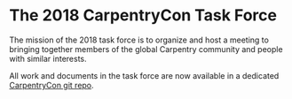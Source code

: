 # The 2018 CarpentryCon Task Force
The mission of the 2018 task force is to organize and host a meeting to bringing together members of the global Carpentry community and people with similar interests.

All work and documents in the task force are now available in a dedicated [CarpentryCon git repo](https://github.com/carpentries/carpentrycon).
